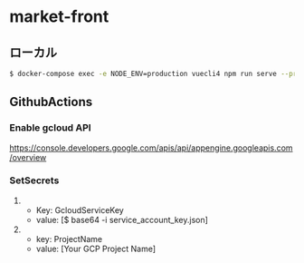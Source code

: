 # market-front

## ローカル
```bash
$ docker-compose exec -e NODE_ENV=production vuecli4 npm run serve --prefix ./market-front -- --port 9050 --host 0.0.0.0
```

## GithubActions
### Enable gcloud API
https://console.developers.google.com/apis/api/appengine.googleapis.com/overview

### SetSecrets
1. 
    - Key: GcloudServiceKey
    - value: [$ base64 -i service_account_key.json]

2.
    - key: ProjectName
    - value: [Your GCP Project Name]
